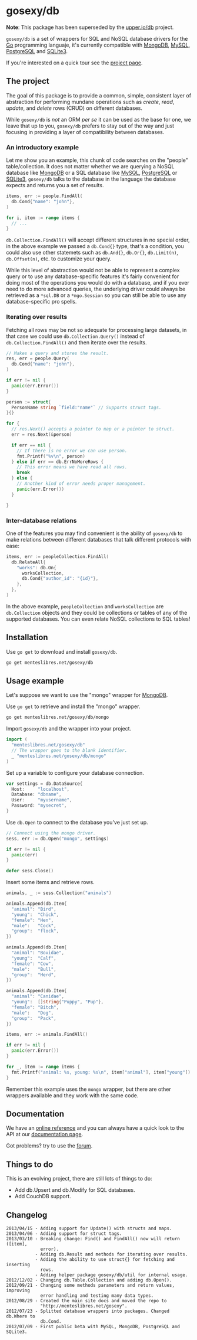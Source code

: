 # gosexy/db

**Note**: This package has been superseded by the [upper.io/db][9] project.

`gosexy/db` is a set of wrappers for SQL and NoSQL database drivers for the
[Go][7] programming languaje, it's currently compatible with [MongoDB][1],
[MySQL][2], [PostgreSQL][3] and [SQLite3][4].

If you're interested on a quick tour see the [project page][8].

## The project

The goal of this package is to provide a common, simple, consistent layer of
abstraction for performing mundane operations such as *create*, *read*,
*update*, and *delete* rows (CRUD) on different databases.

While `gosexy/db` is *not* an ORM *per se* it can be used as the base for one,
we leave that up to you, `gosexy/db` prefers to stay out of the way and just
focusing in providing a layer of compatibility between databases.

### An introductory example

Let me show you an example, this chunk of code searches on the "people"
table/collection. It does not matter whether we are querying a NoSQL database
like [MongoDB][1] or a SQL database like [MySQL][2], [PostgreSQL][3] or
[SQLite3][4], `gosexy/db` talks to the database in the language the database
expects and returns you a set of results.

```go
items, err := people.FindAll(
  db.Cond{"name": "john"},
)

for i, item := range items {
  // ...
}
```

`db.Collection.FindAll()` will accept different structures in no special order,
in the above example we passed a `db.Cond{}` type, that's a condition, you could
also use other statemets such as `db.And{}`, `db.Or{}`, `db.Limit(n)`,
`db.Offset(n)`, etc. to customize your query.

While this level of abstraction would not be able to represent a complex query
or to use any database-specific features it's fairly convenient for doing most
of the operations you would do with a database, and if you ever need to do more
advanced queries, the underlying driver could always be retrieved as a `*sql.DB`
or a `*mgo.Session` so you can still be able to use any database-specific
pro spells.

### Iterating over results

Fetching all rows may be not so adequate for processing large datasets, in that
case we could use `db.Collection.Query()` instead of `db.Collection.FindAll()`
and then iterate over the results.

```go
// Makes a query and stores the result.
res, err = people.Query(
  db.Cond{"name": "john"},
)

if err != nil {
  panic(err.Error())
}

person := struct{
  PersonName string `field:"name"` // Supports struct tags.
}{}

for {
  // res.Next() accepts a pointer to map or a pointer to struct.
  err = res.Next(&person)

  if err == nil {
    // If there is no error we can use person.
    fmt.Printf("%v\n", person)
  } else if err == db.ErrNoMoreRows {
    // This error means we have read all rows.
    break
  } else {
    // Another kind of error needs proper management.
    panic(err.Error())
  }

}
```

### Inter-database relations

One of the features you may find convenient is the ability of `gosexy/db` to
make relations between different databases that talk different protocols with
ease:

```go
items, err := peopleCollection.FindAll(
  db.RelateAll{
    "works": db.On{
      worksCollection,
      db.Cond{"author_id": "{id}"},
    },
  },
)
```

In the above example, `peopleCollection` and `worksCollection` are
`db.Collection` objects and they could be collections or tables of any of the
supported databases. You can even relate NoSQL collections to SQL tables!

## Installation

Use `go get` to download and install `gosexy/db`.

```sh
go get menteslibres.net/gosexy/db
```

## Usage example

Let's suppose we want to use the "mongo" wrapper for [MongoDB][1].

Use `go get` to retrieve and install the "mongo" wrapper.

```sh
go get menteslibres.net/gosexy/db/mongo
```

Import `gosexy/db` and the wrapper into your project.

```go
import (
  "menteslibres.net/gosexy/db"
  // The wrapper goes to the blank identifier.
  _ "menteslibres.net/gosexy/db/mongo"
)
```

Set up a variable to configure your database connection.

```go
var settings = db.DataSource{
  Host:     "localhost",
  Database: "dbname",
  User:     "myusername",
  Password: "mysecret",
}
```

Use `db.Open` to connect to the database you've just set up.

```go
// Connect using the mongo driver.
sess, err := db.Open("mongo", settings)

if err != nil {
  panic(err)
}

defer sess.Close()
```

Insert some items and retrieve rows.

```go
animals, _ := sess.Collection("animals")

animals.Append(db.Item{
  "animal": "Bird",
  "young":  "Chick",
  "female": "Hen",
  "male":   "Cock",
  "group":  "flock",
})

animals.Append(db.Item{
  "animal": "Bovidae",
  "young":  "Calf",
  "female": "Cow",
  "male":   "Bull",
  "group":  "Herd",
})

animals.Append(db.Item{
  "animal": "Canidae",
  "young":  []string{"Puppy", "Pup"},
  "female": "Bitch",
  "male":   "Dog",
  "group":  "Pack",
})

items, err := animals.FindAll()

if err != nil {
  panic(err.Error())
}

for _, item := range items {
  fmt.Printf("animal: %s, young: %s\n", item["animal"], item["young"])
}
```

Remember this example uses the `mongo` wrapper, but there are other wrappers
available and they work with the same code.

## Documentation

We have an [online reference][8] and you can always have a quick look to the
API at our [documentation page][5].

Got problems? try to use the
[forum](https://groups.google.com/forum/?fromgroups=#!forum/gosexy).

## Things to do

This is an evolving project, there are still lots of things to do:

* Add db.Upsert and db.Modify for SQL databases.
* Add CouchDB support.

## Changelog
    2013/04/15 - Adding support for Update() with structs and maps.
    2013/04/06 - Adding support for struct tags.
    2013/03/10 - Breaking change: Find() and FindAll() now will return ([item],
                 error).
               - Adding db.Result and methods for iterating over results.
               - Adding the ability to use struct{} for fetching and inserting
                 rows.
               - Adding helper package gosexy/db/util for internal usage.
    2012/12/02 - Changing db.Table.Collection and adding db.Open().
    2012/09/21 - Changing some methods parameters and return values, improving
                 error handling and testing many data types.
    2012/08/29 - Created the main site docs and moved the repo to
                 "http://menteslibres.net/gosexy".
    2012/07/23 - Splitted database wrappers into packages. Changed db.Where to
                 db.Cond.
    2012/07/09 - First public beta with MySQL, MongoDB, PostgreSQL and SQLite3.

[1]: http://mongodb.org
[2]: http://mysql.com
[3]: http://postgresql.org
[4]: http://sqlite.com
[5]: http://godoc.org/menteslibres.net/gosexy/db
[6]: https://menteslibres.net/xiam
[7]: http://www.golang.org
[8]: https://menteslibres.net/gosexy/db
[9]: https://upper.io/db
